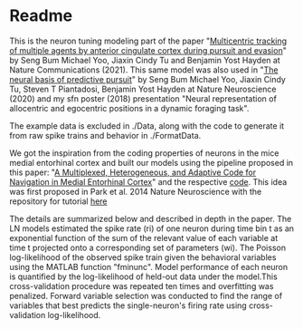# Readme

This is the neuron tuning modeling part of the paper "[Multicentric tracking of multiple agents by anterior cingulate cortex during pursuit and evasion](https://www.nature.com/articles/s41467-021-22195-z)" by Seng Bum Michael Yoo, Jiaxin Cindy Tu and Benjamin Yost Hayden at Nature Communications (2021). This same model was also used in "[The neural basis of predictive pursuit](https://www.ncbi.nlm.nih.gov/pmc/articles/PMC7007341/)" by Seng Bum Michael Yoo, Jiaxin Cindy Tu, Steven T Piantadosi, Benjamin Yost Hayden at Nature Neuroscience (2020) and my sfn poster (2018) presentation "Neural representation of allocentric and egocentric positions in a dynamic foraging task".

The example data is excluded in ./Data, along with the code to generate it from raw spike trains and behavior in ./FormatData.

We got the inspiration from the coding properties of neurons in the mice medial entorhinal cortex and built our models using the pipeline proposed in this paper: "[A Multiplexed, Heterogeneous, and Adaptive Code for Navigation in Medial Entorhinal Cortex](https://www.sciencedirect.com/science/article/pii/S0896627317302374)" and the respective [code](https://github.com/GiocomoLab/ln-model-of-mec-neurons/tree/master). This idea was first proposed in Park et al. 2014 Nature Neuroscience with the repository for tutorial [here](https://github.com/pillowlab/neuroGLM)

The details are summarized below and described in depth in the paper. The LN models estimated the spike rate (ri) of one neuron during time bin t as an exponential function of the sum of the relevant value of each variable at time t projected onto a corresponding set of parameters (wi). The Poisson log-likelihood of the observed spike train given the behavioral variables using the MATLAB function "fminunc". Model performance of each neuron is quantified by the log-likelihood of held-out data under the model.This cross-validation procedure was repeated ten times and overfitting was penalized. Forward variable selection was conducted to find the range of variables that best predicts the single-neuron's firing rate using cross-validation log-likelihood. 

